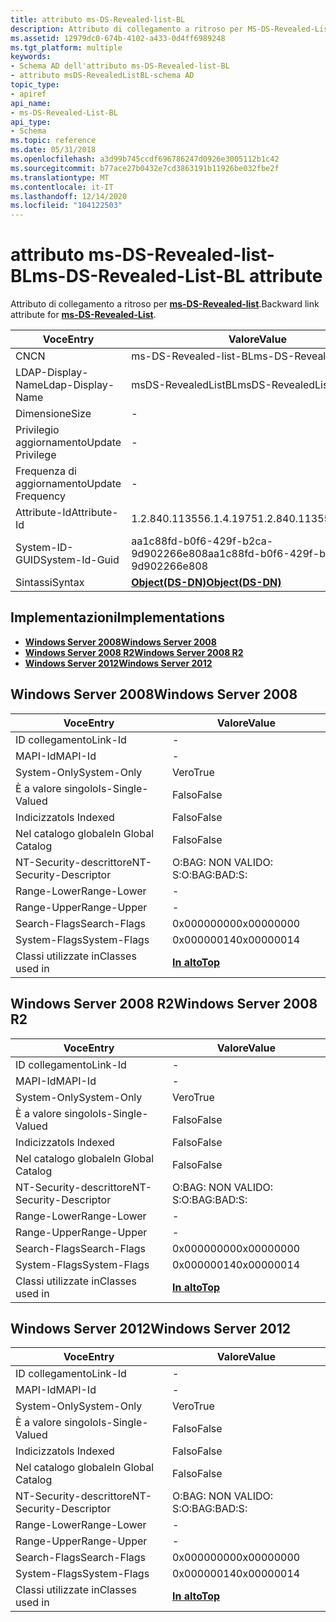 ```yaml
---
title: attributo ms-DS-Revealed-list-BL
description: Attributo di collegamento a ritroso per MS-DS-Revealed-List.
ms.assetid: 12979dc0-674b-4102-a433-0d4ff6989248
ms.tgt_platform: multiple
keywords:
- Schema AD dell'attributo ms-DS-Revealed-list-BL
- attributo msDS-RevealedListBL-schema AD
topic_type:
- apiref
api_name:
- ms-DS-Revealed-List-BL
api_type:
- Schema
ms.topic: reference
ms.date: 05/31/2018
ms.openlocfilehash: a3d99b745ccdf696786247d0926e3005112b1c42
ms.sourcegitcommit: b77ace27b0432e7cd3863191b11926be032fbe2f
ms.translationtype: MT
ms.contentlocale: it-IT
ms.lasthandoff: 12/14/2020
ms.locfileid: "104122503"
---
```

# <a name="ms-ds-revealed-list-bl-attribute"></a><span data-ttu-id="f70a3-105">attributo ms-DS-Revealed-list-BL</span><span class="sxs-lookup"><span data-stu-id="f70a3-105">ms-DS-Revealed-List-BL attribute</span></span>

<span data-ttu-id="f70a3-106">Attributo di collegamento a ritroso per [**ms-DS-Revealed-list**](a-msds-revealedlist.md).</span><span class="sxs-lookup"><span data-stu-id="f70a3-106">Backward link attribute for [**ms-DS-Revealed-List**](a-msds-revealedlist.md).</span></span>



| <span data-ttu-id="f70a3-107">Voce</span><span class="sxs-lookup"><span data-stu-id="f70a3-107">Entry</span></span> | <span data-ttu-id="f70a3-108">Valore</span><span class="sxs-lookup"><span data-stu-id="f70a3-108">Value</span></span> |
|-------------------|-----------------------------------------|
| <span data-ttu-id="f70a3-109">CN</span><span class="sxs-lookup"><span data-stu-id="f70a3-109">CN</span></span>                | <span data-ttu-id="f70a3-110">ms-DS-Revealed-list-BL</span><span class="sxs-lookup"><span data-stu-id="f70a3-110">ms-DS-Revealed-List-BL</span></span>                  |
| <span data-ttu-id="f70a3-111">LDAP-Display-Name</span><span class="sxs-lookup"><span data-stu-id="f70a3-111">Ldap-Display-Name</span></span> | <span data-ttu-id="f70a3-112">msDS-RevealedListBL</span><span class="sxs-lookup"><span data-stu-id="f70a3-112">msDS-RevealedListBL</span></span>                     |
| <span data-ttu-id="f70a3-113">Dimensione</span><span class="sxs-lookup"><span data-stu-id="f70a3-113">Size</span></span>              | \-                                      |
| <span data-ttu-id="f70a3-114">Privilegio aggiornamento</span><span class="sxs-lookup"><span data-stu-id="f70a3-114">Update Privilege</span></span>  | \-                                      |
| <span data-ttu-id="f70a3-115">Frequenza di aggiornamento</span><span class="sxs-lookup"><span data-stu-id="f70a3-115">Update Frequency</span></span>  | \-                                      |
| <span data-ttu-id="f70a3-116">Attribute-Id</span><span class="sxs-lookup"><span data-stu-id="f70a3-116">Attribute-Id</span></span>      | <span data-ttu-id="f70a3-117">1.2.840.113556.1.4.1975</span><span class="sxs-lookup"><span data-stu-id="f70a3-117">1.2.840.113556.1.4.1975</span></span>                 |
| <span data-ttu-id="f70a3-118">System-ID-GUID</span><span class="sxs-lookup"><span data-stu-id="f70a3-118">System-Id-Guid</span></span>    | <span data-ttu-id="f70a3-119">aa1c88fd-b0f6-429f-b2ca-9d902266e808</span><span class="sxs-lookup"><span data-stu-id="f70a3-119">aa1c88fd-b0f6-429f-b2ca-9d902266e808</span></span>    |
| <span data-ttu-id="f70a3-120">Sintassi</span><span class="sxs-lookup"><span data-stu-id="f70a3-120">Syntax</span></span>            | [<span data-ttu-id="f70a3-121">**Object(DS-DN)**</span><span class="sxs-lookup"><span data-stu-id="f70a3-121">**Object(DS-DN)**</span></span>](s-object-ds-dn.md) |



## <a name="implementations"></a><span data-ttu-id="f70a3-122">Implementazioni</span><span class="sxs-lookup"><span data-stu-id="f70a3-122">Implementations</span></span>

-   [<span data-ttu-id="f70a3-123">**Windows Server 2008**</span><span class="sxs-lookup"><span data-stu-id="f70a3-123">**Windows Server 2008**</span></span>](#windows-server-2008)
-   [<span data-ttu-id="f70a3-124">**Windows Server 2008 R2**</span><span class="sxs-lookup"><span data-stu-id="f70a3-124">**Windows Server 2008 R2**</span></span>](#windows-server-2008-r2)
-   [<span data-ttu-id="f70a3-125">**Windows Server 2012**</span><span class="sxs-lookup"><span data-stu-id="f70a3-125">**Windows Server 2012**</span></span>](#windows-server-2012)

## <a name="windows-server-2008"></a><span data-ttu-id="f70a3-126">Windows Server 2008</span><span class="sxs-lookup"><span data-stu-id="f70a3-126">Windows Server 2008</span></span>



| <span data-ttu-id="f70a3-127">Voce</span><span class="sxs-lookup"><span data-stu-id="f70a3-127">Entry</span></span> | <span data-ttu-id="f70a3-128">Valore</span><span class="sxs-lookup"><span data-stu-id="f70a3-128">Value</span></span> |
|------------------------|---------------------------------|
| <span data-ttu-id="f70a3-129">ID collegamento</span><span class="sxs-lookup"><span data-stu-id="f70a3-129">Link-Id</span></span>                | \-                              |
| <span data-ttu-id="f70a3-130">MAPI-Id</span><span class="sxs-lookup"><span data-stu-id="f70a3-130">MAPI-Id</span></span>                | \-                              |
| <span data-ttu-id="f70a3-131">System-Only</span><span class="sxs-lookup"><span data-stu-id="f70a3-131">System-Only</span></span>            | <span data-ttu-id="f70a3-132">Vero</span><span class="sxs-lookup"><span data-stu-id="f70a3-132">True</span></span>                            |
| <span data-ttu-id="f70a3-133">È a valore singolo</span><span class="sxs-lookup"><span data-stu-id="f70a3-133">Is-Single-Valued</span></span>       | <span data-ttu-id="f70a3-134">Falso</span><span class="sxs-lookup"><span data-stu-id="f70a3-134">False</span></span>                           |
| <span data-ttu-id="f70a3-135">Indicizzato</span><span class="sxs-lookup"><span data-stu-id="f70a3-135">Is Indexed</span></span>             | <span data-ttu-id="f70a3-136">Falso</span><span class="sxs-lookup"><span data-stu-id="f70a3-136">False</span></span>                           |
| <span data-ttu-id="f70a3-137">Nel catalogo globale</span><span class="sxs-lookup"><span data-stu-id="f70a3-137">In Global Catalog</span></span>      | <span data-ttu-id="f70a3-138">Falso</span><span class="sxs-lookup"><span data-stu-id="f70a3-138">False</span></span>                           |
| <span data-ttu-id="f70a3-139">NT-Security-descrittore</span><span class="sxs-lookup"><span data-stu-id="f70a3-139">NT-Security-Descriptor</span></span> | <span data-ttu-id="f70a3-140">O:BAG: NON VALIDO: S:</span><span class="sxs-lookup"><span data-stu-id="f70a3-140">O:BAG:BAD:S:</span></span>                    |
| <span data-ttu-id="f70a3-141">Range-Lower</span><span class="sxs-lookup"><span data-stu-id="f70a3-141">Range-Lower</span></span>            | \-                              |
| <span data-ttu-id="f70a3-142">Range-Upper</span><span class="sxs-lookup"><span data-stu-id="f70a3-142">Range-Upper</span></span>            | \-                              |
| <span data-ttu-id="f70a3-143">Search-Flags</span><span class="sxs-lookup"><span data-stu-id="f70a3-143">Search-Flags</span></span>           | <span data-ttu-id="f70a3-144">0x00000000</span><span class="sxs-lookup"><span data-stu-id="f70a3-144">0x00000000</span></span>                      |
| <span data-ttu-id="f70a3-145">System-Flags</span><span class="sxs-lookup"><span data-stu-id="f70a3-145">System-Flags</span></span>           | <span data-ttu-id="f70a3-146">0x00000014</span><span class="sxs-lookup"><span data-stu-id="f70a3-146">0x00000014</span></span>                      |
| <span data-ttu-id="f70a3-147">Classi utilizzate in</span><span class="sxs-lookup"><span data-stu-id="f70a3-147">Classes used in</span></span>        | [<span data-ttu-id="f70a3-148">**In alto**</span><span class="sxs-lookup"><span data-stu-id="f70a3-148">**Top**</span></span>](c-top.md)<br/> |



## <a name="windows-server-2008-r2"></a><span data-ttu-id="f70a3-149">Windows Server 2008 R2</span><span class="sxs-lookup"><span data-stu-id="f70a3-149">Windows Server 2008 R2</span></span>



| <span data-ttu-id="f70a3-150">Voce</span><span class="sxs-lookup"><span data-stu-id="f70a3-150">Entry</span></span> | <span data-ttu-id="f70a3-151">Valore</span><span class="sxs-lookup"><span data-stu-id="f70a3-151">Value</span></span> |
|------------------------|---------------------------------|
| <span data-ttu-id="f70a3-152">ID collegamento</span><span class="sxs-lookup"><span data-stu-id="f70a3-152">Link-Id</span></span>                | \-                              |
| <span data-ttu-id="f70a3-153">MAPI-Id</span><span class="sxs-lookup"><span data-stu-id="f70a3-153">MAPI-Id</span></span>                | \-                              |
| <span data-ttu-id="f70a3-154">System-Only</span><span class="sxs-lookup"><span data-stu-id="f70a3-154">System-Only</span></span>            | <span data-ttu-id="f70a3-155">Vero</span><span class="sxs-lookup"><span data-stu-id="f70a3-155">True</span></span>                            |
| <span data-ttu-id="f70a3-156">È a valore singolo</span><span class="sxs-lookup"><span data-stu-id="f70a3-156">Is-Single-Valued</span></span>       | <span data-ttu-id="f70a3-157">Falso</span><span class="sxs-lookup"><span data-stu-id="f70a3-157">False</span></span>                           |
| <span data-ttu-id="f70a3-158">Indicizzato</span><span class="sxs-lookup"><span data-stu-id="f70a3-158">Is Indexed</span></span>             | <span data-ttu-id="f70a3-159">Falso</span><span class="sxs-lookup"><span data-stu-id="f70a3-159">False</span></span>                           |
| <span data-ttu-id="f70a3-160">Nel catalogo globale</span><span class="sxs-lookup"><span data-stu-id="f70a3-160">In Global Catalog</span></span>      | <span data-ttu-id="f70a3-161">Falso</span><span class="sxs-lookup"><span data-stu-id="f70a3-161">False</span></span>                           |
| <span data-ttu-id="f70a3-162">NT-Security-descrittore</span><span class="sxs-lookup"><span data-stu-id="f70a3-162">NT-Security-Descriptor</span></span> | <span data-ttu-id="f70a3-163">O:BAG: NON VALIDO: S:</span><span class="sxs-lookup"><span data-stu-id="f70a3-163">O:BAG:BAD:S:</span></span>                    |
| <span data-ttu-id="f70a3-164">Range-Lower</span><span class="sxs-lookup"><span data-stu-id="f70a3-164">Range-Lower</span></span>            | \-                              |
| <span data-ttu-id="f70a3-165">Range-Upper</span><span class="sxs-lookup"><span data-stu-id="f70a3-165">Range-Upper</span></span>            | \-                              |
| <span data-ttu-id="f70a3-166">Search-Flags</span><span class="sxs-lookup"><span data-stu-id="f70a3-166">Search-Flags</span></span>           | <span data-ttu-id="f70a3-167">0x00000000</span><span class="sxs-lookup"><span data-stu-id="f70a3-167">0x00000000</span></span>                      |
| <span data-ttu-id="f70a3-168">System-Flags</span><span class="sxs-lookup"><span data-stu-id="f70a3-168">System-Flags</span></span>           | <span data-ttu-id="f70a3-169">0x00000014</span><span class="sxs-lookup"><span data-stu-id="f70a3-169">0x00000014</span></span>                      |
| <span data-ttu-id="f70a3-170">Classi utilizzate in</span><span class="sxs-lookup"><span data-stu-id="f70a3-170">Classes used in</span></span>        | [<span data-ttu-id="f70a3-171">**In alto**</span><span class="sxs-lookup"><span data-stu-id="f70a3-171">**Top**</span></span>](c-top.md)<br/> |



## <a name="windows-server-2012"></a><span data-ttu-id="f70a3-172">Windows Server 2012</span><span class="sxs-lookup"><span data-stu-id="f70a3-172">Windows Server 2012</span></span>



| <span data-ttu-id="f70a3-173">Voce</span><span class="sxs-lookup"><span data-stu-id="f70a3-173">Entry</span></span> | <span data-ttu-id="f70a3-174">Valore</span><span class="sxs-lookup"><span data-stu-id="f70a3-174">Value</span></span> |
|------------------------|---------------------------------|
| <span data-ttu-id="f70a3-175">ID collegamento</span><span class="sxs-lookup"><span data-stu-id="f70a3-175">Link-Id</span></span>                | \-                              |
| <span data-ttu-id="f70a3-176">MAPI-Id</span><span class="sxs-lookup"><span data-stu-id="f70a3-176">MAPI-Id</span></span>                | \-                              |
| <span data-ttu-id="f70a3-177">System-Only</span><span class="sxs-lookup"><span data-stu-id="f70a3-177">System-Only</span></span>            | <span data-ttu-id="f70a3-178">Vero</span><span class="sxs-lookup"><span data-stu-id="f70a3-178">True</span></span>                            |
| <span data-ttu-id="f70a3-179">È a valore singolo</span><span class="sxs-lookup"><span data-stu-id="f70a3-179">Is-Single-Valued</span></span>       | <span data-ttu-id="f70a3-180">Falso</span><span class="sxs-lookup"><span data-stu-id="f70a3-180">False</span></span>                           |
| <span data-ttu-id="f70a3-181">Indicizzato</span><span class="sxs-lookup"><span data-stu-id="f70a3-181">Is Indexed</span></span>             | <span data-ttu-id="f70a3-182">Falso</span><span class="sxs-lookup"><span data-stu-id="f70a3-182">False</span></span>                           |
| <span data-ttu-id="f70a3-183">Nel catalogo globale</span><span class="sxs-lookup"><span data-stu-id="f70a3-183">In Global Catalog</span></span>      | <span data-ttu-id="f70a3-184">Falso</span><span class="sxs-lookup"><span data-stu-id="f70a3-184">False</span></span>                           |
| <span data-ttu-id="f70a3-185">NT-Security-descrittore</span><span class="sxs-lookup"><span data-stu-id="f70a3-185">NT-Security-Descriptor</span></span> | <span data-ttu-id="f70a3-186">O:BAG: NON VALIDO: S:</span><span class="sxs-lookup"><span data-stu-id="f70a3-186">O:BAG:BAD:S:</span></span>                    |
| <span data-ttu-id="f70a3-187">Range-Lower</span><span class="sxs-lookup"><span data-stu-id="f70a3-187">Range-Lower</span></span>            | \-                              |
| <span data-ttu-id="f70a3-188">Range-Upper</span><span class="sxs-lookup"><span data-stu-id="f70a3-188">Range-Upper</span></span>            | \-                              |
| <span data-ttu-id="f70a3-189">Search-Flags</span><span class="sxs-lookup"><span data-stu-id="f70a3-189">Search-Flags</span></span>           | <span data-ttu-id="f70a3-190">0x00000000</span><span class="sxs-lookup"><span data-stu-id="f70a3-190">0x00000000</span></span>                      |
| <span data-ttu-id="f70a3-191">System-Flags</span><span class="sxs-lookup"><span data-stu-id="f70a3-191">System-Flags</span></span>           | <span data-ttu-id="f70a3-192">0x00000014</span><span class="sxs-lookup"><span data-stu-id="f70a3-192">0x00000014</span></span>                      |
| <span data-ttu-id="f70a3-193">Classi utilizzate in</span><span class="sxs-lookup"><span data-stu-id="f70a3-193">Classes used in</span></span>        | [<span data-ttu-id="f70a3-194">**In alto**</span><span class="sxs-lookup"><span data-stu-id="f70a3-194">**Top**</span></span>](c-top.md)<br/> |



 

 





